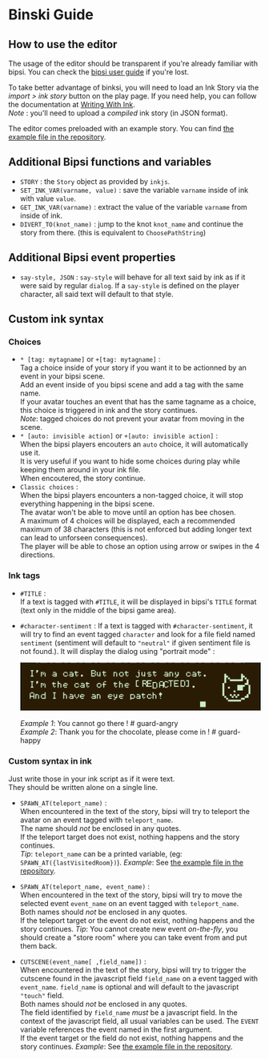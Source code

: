 # Binski Guide

## How to use the editor

The usage of the editor should be transparent if you're already familiar with bipsi. You can check the [bipsi user guide](https://kool.tools/bipsi/user-guide.pdf) if you're lost.

To take better advantage of binksi, you will need to load an Ink Story via the *import > ink story* button on the play page. If you need help, you can follow the documentation at [Writing With Ink](https://github.com/inkle/ink/blob/master/Documentation/WritingWithInk.md).  
*Note* : you'll need to upload a _compiled_ ink story (in JSON format).

The editor comes preloaded with an example story. You can find [the example file in the repository](https://github.com/smwhr/binksi/blob/main/data/story.ink).

## Additional Bipsi functions and variables

* `STORY` : the `Story` object as provided by `inkjs`.
* `SET_INK_VAR(varname, value)` : save the variable `varname` inside of ink with value `value`.
* `GET_INK_VAR(varname)` : extract the value of the variable `varname` from inside of ink.
* `DIVERT_TO(knot_name)` : jump to the knot `knot_name` and continue the story from there. (this is equivalent to `ChoosePathString`)

## Additional Bipsi event properties

* `say-style, JSON` : `say-style` will behave for all text said by ink as if it were said by regular `dialog`. If a `say-style` is defined on the player character, all said text will default to that style.

## Custom ink syntax

### Choices

* `* [tag: mytagname]` or `+[tag: mytagname]` :  
    Tag a choice inside of your story if you want it to be actionned by an event in your bipsi scene.  
    Add an event inside of you bipsi scene and add a tag with the same name.  
    If your avatar touches an event that has the same tagname as a choice, this choice is triggered in ink and the story continues.  
    _Note_: tagged choices do not prevent your avatar from moving in the scene.
* `* [auto: invisible action]` or `+[auto: invisible action]` :  
    When the bipsi players encouters an `auto` choice, it will automatically use it.  
    It is very useful if you want to hide some choices during play while keeping them around in your ink file.  
    When encoutered, the story continue.  
* `Classic choices` :  
    When the bipsi players encounters a non-tagged choice, it will stop everything happening in the bipsi scene.  
    The avatar won't be able to move until an option has bee chosen.  
    A maximum of 4 choices will be displayed, each a recommended maximum of 38 characters (this is not enforced but adding longer text can lead to unforseen consequences).  
    The player will be able to chose an option using arrow or swipes in the 4 directions.


### Ink tags

* `#TITLE` :  
    If a text is tagged with `#TITLE`, it will be displayed in bipsi's `TITLE` format (text only in the middle of the bipsi game area).

* `#character-sentiment` :
    If a text is tagged with `#character-sentiment`, it will try to find an event tagged `character` and look for a file field named `sentiment` (sentiment will default to `"neutral"` if given sentiment file is not found.). It will display the dialog using "portrait mode" :

    ![portrait mode](portrait-mode.png)  

    _Example 1_: You cannot go there ! # guard-angry  
    _Example 2_: Thank you for the chocolate, please come in ! # guard-happy  

### Custom syntax in ink
Just write those in your ink script as if it were text.  
They should be written alone on a single line.

* `SPAWN_AT(teleport_name)` :  
    When encountered in the text of the story, bipsi will try to teleport the avatar on an event tagged with `teleport_name`.  
    The name should _not_ be enclosed in any quotes.  
    If the teleport target does not exist, nothing happens and the story continues.  
    _Tip_: `teleport_name` can be a printed variable, (eg: `SPAWN_AT({lastVisitedRoom})`).
    _Example_: See [the example file in the repository](https://github.com/smwhr/binksi/blob/main/data/story.ink).


* `SPAWN_AT(teleport_name, event_name)` :  
    When encountered in the text of the story, bipsi will try to move the selected event `event_name` on an event tagged with `teleport_name`.  
    Both names should _not_ be enclosed in any quotes.  
    If the teleport target or the event do not exist, nothing happens and the story continues. 
    _Tip_: You cannot create new event _on-the-fly_, you should create a "store room" where you can take event from and put them back.

* `CUTSCENE(event_name[ ,field_name])` :  
    When encountered in the text of the story, bipsi will try to trigger the cutscene found in the javascript field `field_name` on a event tagged with `event_name`. `field_name` is optional and will default to the javascript `"touch"` field.  
    Both names should _not_ be enclosed in any quotes.  
    The field identified by `field_name` _must_ be a javascript field. In the context of the javascript field, all usual variables can be used. The `EVENT` variable references the event named in the first argument.  
    If the event target or the field do not exist, nothing happens and the story continues. 
    _Example_: See [the example file in the repository](https://github.com/smwhr/binksi/blob/main/data/story.ink).
